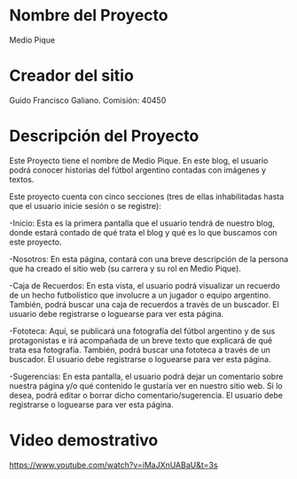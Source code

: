 # Nombre del Proyecto

Medio Pique

# Creador del sitio

Guido Francisco Galiano. Comisión: 40450

# Descripción del Proyecto

Este Proyecto tiene el nombre de Medio Pique. En este blog, el usuario podrá conocer historias del fútbol argentino contadas con imágenes y textos.

Este proyecto cuenta con cinco secciones (tres de ellas inhabilitadas hasta que el usuario inicie sesión o se registre): 

-Inicio: Esta es la primera pantalla que el usuario tendrá de nuestro blog, donde estará contado de qué trata el blog y qué es lo que buscamos con este proyecto. 



-Nosotros: En esta página, contará con una breve descripción de la persona que ha creado el sitio web (su carrera y su rol en Medio Pique).



-Caja de Recuerdos: En esta vista, el usuario podrá visualizar un recuerdo de un hecho futbolístico que involucre a un jugador o equipo argentino. También, podrá buscar una caja de recuerdos a través de un buscador. El usuario debe registrarse o loguearse para ver esta página.



-Fototeca: Aquí, se publicará una fotografía del fútbol argentino y de sus protagonistas e irá acompañada de un breve texto que explicará de qué trata esa fotografía. También, podrá buscar una fototeca a través de un buscador. El usuario debe registrarse o loguearse para ver esta página.



-Sugerencias: En esta pantalla, el usuario podrá dejar un comentario sobre nuestra página y/o qué contenido le gustaría ver en nuestro sitio web. Si lo desea, podrá editar o borrar dicho comentario/sugerencia. El usuario debe registrarse o loguearse para ver esta página.


# Video demostrativo

https://www.youtube.com/watch?v=iMaJXnUABaU&t=3s
